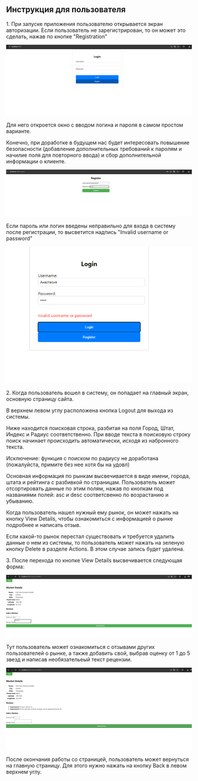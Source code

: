 ## Инструкция для пользователя ##

1\. При запуске приложения пользователю открывается экран авторизации.
Если пользователь не зарегистрирован, то он может это сделать, нажав по кнопке "Registration"

![](img/image_7.png)

Для него откроется окно с вводом логина и пароля в самом простом варианте. 

Конечно, при доработке в будущем нас будет интересовать повышение безопасности (добавление дополнительных требований к паролям и начилие поля для повторного ввода) и сбор дополнительной информации о клиенте.

![](img/image_8.png)

Если пароль или логин введены неправильно для входа в систему после регистрации, то высветится надпись "Invalid username or password"

![](img/image_9.png)

2\. Когда пользователь вошел в систему, он попадает на главный экран, основную страницу сайта.

В верхнем левом углу расположена кнопка Logout для выхода из системы.

Ниже находится поисковая строка, разбитая на поля Город, Штат, Индекс и Радиус соответственно. При вводе текста в поисковую строку поиск начинает происходить автоматически, исходя из набронного текста.

Исключение: функция с поиском по радиусу не доработана (пожалуйста, примите без нее хотя бы на удовл)

Основная информация по рынкам высвечивается в виде имени, города, штата и рейтинга с разбивкой по страницам. Пользователь может отсортировать данные по этим полям, нажав по кнопкам под названиями полей: asc и desc соответсвенно по возрастанию и убыванию.

Когда пользователь нашел нужный ему рынок, он может нажать на кнопку View Details, чтобы ознакомиться с информацией о рынке подробнее и написать отзыв.

Если какой-то рынок перестал существовать и требуется удалить данные о нем из системы, то пользователь может нажать на зеленую кнопку Delete в разделе Actions. В этом случае запись будет удалена.

3\. После перехода по кнопке View Details высвечивается следующая форма:

![](img/image_10.png) 

Тут пользователь может ознакомиться с отзывами других пользователей о рынке, а также добавить свой, выбрав оценку от 1 до 5 звезд и написав необязательеый текст рецензии.

![](img/image_11.png) 

После окончания работы со страницей, пользователь может вернуться на главную страницу. Для этого нужно нажать на кнопку Back в левом верхнем углу.